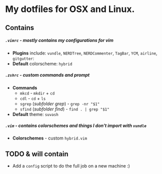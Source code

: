 My dotfiles for OSX and Linux.
=====

## Contains

##### `.vimrc` - mostly contains my configurations for vim
* **Plugins** include: `vundle`, `NERDTree`, `NERDCommenter`, `TagBar`, `YCM`, `airline`, `gitgutter`:
* **Default** colorscheme: `hybrid`

##### `.zshrc` - custom commands and prompt
* **Commands**
    * `mkcd` - `mkdir` + `cd`
    * `cdl` - `cd` + `ls`
    * `sgrep` (_subfolder grep_) - `grep -nr "$1"`
    * `sfind` (_subfolder find_) - `find . | grep "$1"`
* **Default** theme: `suvash`

##### `.vim` - contains colorschemes and things I don't import with `vundle`
* **Colorschemes** - custom `hybrid.vim`

## TODO & will contain
* Add a `config` script to do the full job on a new machine :)

